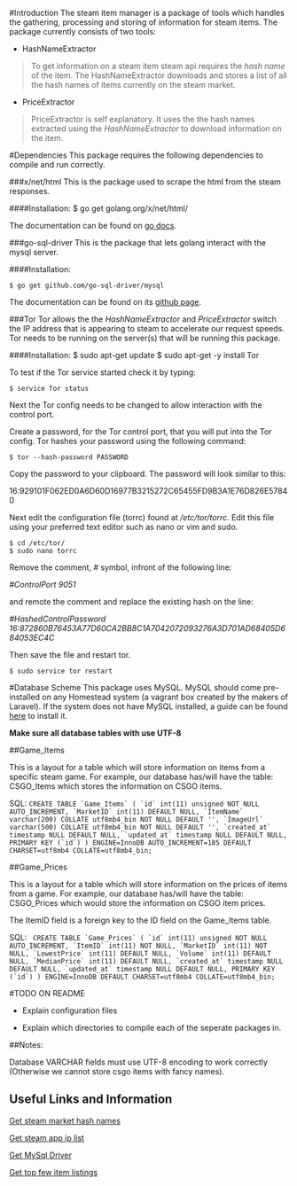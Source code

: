 #Introduction
The steam item manager is a package of tools which handles the gathering, processing and storing of information for steam items. The package currently consists of two tools:

* HashNameExtractor

>To get information on a steam item steam api requires the *hash name* of the item. The HashNameExtractor downloads and stores a list of all the hash names of items currently on the steam market.

* PriceExtractor

>PriceExtractor is self explanatory. It uses the the hash names extracted using the *HashNameExtractor* to download information on the item.

#Dependencies
This package requires the following dependencies to compile and run correctly.

###x/net/html
This is the package used to scrape the html from the steam responses.

####Installation:
    $ go get golang.org/x/net/html/

The documentation can be found on [go docs](https://godoc.org/golang.org/x/net/html).

###go-sql-driver
This is the package that lets golang interact with the mysql server.

####Installation:

    $ go get github.com/go-sql-driver/mysql

The documentation can be found on its [github page](https://github.com/go-sql-driver/mysql).

###Tor
Tor allows the the *HashNameExtractor* and *PriceExtractor* switch the IP address that is appearing to steam to accelerate our request speeds. Tor needs to be running on the server(s) that will be running this package.

####Installation:
    $ sudo apt-get update
    $ sudo apt-get -y install Tor

To test if the Tor service started check it by typing:

    $ service Tor status

Next the Tor config needs to be changed to allow interaction with the control port.

Create a password, for the Tor control port, that you will put into the Tor config. Tor hashes your password using the following command:

    $ tor --hash-password PASSWORD

Copy the password to your clipboard. The password will look similar to this:

16:929101F062ED0A6D60D16977B3215272C65455FD9B3A1E76D826E57840

Next edit the configuration file (torrc) found at */etc/tor/torrc*. Edit this file using your preferred text editor such as nano or vim and sudo.

    $ cd /etc/tor/
    $ sudo nano torrc

Remove the comment, # symbol, infront of the following line:

*#ControlPort 9051*

and remote the comment and replace the existing hash on the line:

*#HashedControlPassword 16:872860B76453A77D60CA2BB8C1A7042072093276A3D701AD68405D684053EC4C*

Then save the file and restart tor.

    $ sudo service tor restart

#Database Scheme
This package uses MySQL. MySQL should come pre-installed on any Homestead system (a vagrant box created by the makers of Laravel). If the system does not have MySQL installed, a guide can be found [here](https://dev.mysql.com/doc/refman/5.5/en/linux-installation-native.html) to install it.

**Make sure all database tables with use UTF-8**

##Game_Items

This is a layout for a table which will store information on items from a specific steam game. For example, our database has/will have the table: CSGO_Items which stores the information on CSGO items.

SQL: ``
CREATE TABLE `Game_Items` (
  `id` int(11) unsigned NOT NULL AUTO_INCREMENT,
  `MarketID` int(11) DEFAULT NULL,
  `ItemName` varchar(200) COLLATE utf8mb4_bin NOT NULL DEFAULT '',
  `ImageUrl` varchar(500) COLLATE utf8mb4_bin NOT NULL DEFAULT '',
  `created_at` timestamp NULL DEFAULT NULL,
  `updated_at` timestamp NULL DEFAULT NULL,
  PRIMARY KEY (`id`)
) ENGINE=InnoDB AUTO_INCREMENT=185 DEFAULT CHARSET=utf8mb4 COLLATE=utf8mb4_bin;
``

##Game_Prices

This is a layout for a table which will store information on the prices of items from a game. For example, our database has/will have the table: CSGO_Prices which would store the information on CSGO item prices.

The ItemID field is a foreign key to the ID field on the Game_Items table.

SQL: ``
CREATE TABLE `Game_Prices` (
  `id` int(11) unsigned NOT NULL AUTO_INCREMENT,
  `ItemID` int(11) NOT NULL,
  `MarketID` int(11) NOT NULL,
  `LowestPrice` int(11) DEFAULT NULL,
  `Volume` int(11) DEFAULT NULL,
  `MedianPrice` int(11) DEFAULT NULL,
  `created_at` timestamp NULL DEFAULT NULL,
  `updated_at` timestamp NULL DEFAULT NULL,
  PRIMARY KEY (`id`)
) ENGINE=InnoDB DEFAULT CHARSET=utf8mb4 COLLATE=utf8mb4_bin;``


#TODO ON README

* Explain configuration files

* Explain which directories to compile each of the seperate packages in.


##Notes:

Database VARCHAR fields must use UTF-8 encoding to work correctly (Otherwise we cannot store csgo items with fancy names).

## Useful Links and Information

[Get steam market hash names](https://www.reddit.com/r/SteamBot/comments/2v05by/identifying_every_item_on_the_market/)

[Get steam app ip list](http://api.steampowered.com/ISteamApps/GetAppList/v0001)

[Get MySql Driver](https://github.com/go-sql-driver/mysql)

[Get top few item listings](https://stackoverflow.com/questions/26513891/get-steam-item-prices)
